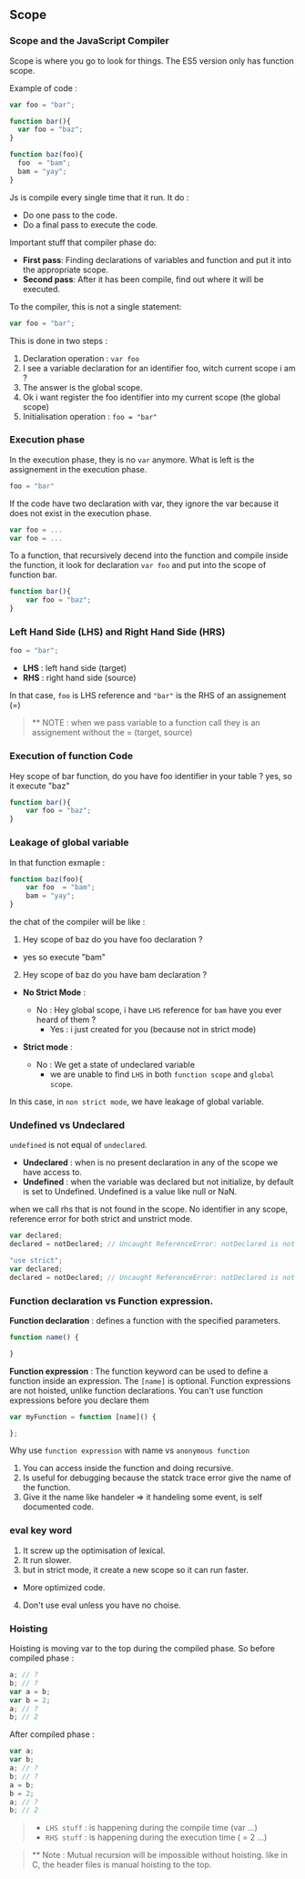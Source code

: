 ## Scope

### Scope and the JavaScript Compiler
Scope is where you go to look for things. The ES5 version only has function scope.

Example of code :
```js
var foo = "bar";

function bar(){
  var foo = "baz";
}

function baz(foo){
  foo  = "bam";
  bam = "yay";
}
```

Js is compile every single time that it run. It do :
* Do one pass to the code.
* Do a final pass to execute the code.

Important stuff that compiler phase do:
* <b>First pass</b>: Finding declarations of variables and function and put it into the appropriate scope.
* <b>Second pass</b>: After it has been compile, find out where it will be executed.

To the compiler, this is not a single statement:
```js
var foo = "bar";
```

This is done in two steps :

1. Declaration operation : `var foo`
  1. I see a variable declaration for an identifier foo, witch current scope i am ?
  2. The answer is the global scope.
  3. Ok i want register the foo identifier into my current scope (the global scope)
2. Initialisation operation : `foo = "bar"`

### Execution phase
In the execution phase, they is no `var` anymore. What is left is the assignement in the execution phase.

```js
foo = "bar"
```
If the code have two declaration with var, they ignore the var because it does not exist in the execution phase.

```js
var foo = ...
var foo = ...
```

To a function, that recursively decend into the function and compile inside the function, it look for declaration `var foo` and put into the scope of function bar.
```js
function bar(){
	var foo = "baz";
}
```
### Left Hand Side (LHS) and Right Hand Side (HRS)
```js
foo = "bar";
```

* <b>LHS</b> : left hand side (target)
* <b>RHS</b> : right hand side (source)

In that case, `foo` is LHS reference and `"bar"` is the RHS of an assignement (=)

> ** NOTE : when we pass variable to a function call they is an assignement without the = (target, source)

### Execution of function Code

Hey scope of bar function, do you have foo identifier in your table ?
yes, so it execute "baz"

```js
function bar(){
	var foo = "baz";
}
```


### Leakage of global variable

In that function exmaple :

```js
function baz(foo){
	var foo  = "bam";
	bam = "yay";
}
```

the chat of the compiler will be like :

1. Hey scope of baz do you have foo declaration ?
  * yes so execute "bam"

2. Hey scope of baz do you have bam declaration ?
  * <b>No Strict Mode</b> :
    * No : Hey global scope, i have `LHS` reference for `bam` have you ever heard of them ?
      * Yes : i just created for you (because not in strict mode)

  * <b>Strict mode</b> :
    * No : We get a state of undeclared variable
      * we are unable to find `LHS` in both `function scope` and `global scope`.

In this case, in `non strict mode`, we have leakage of global variable.

### Undefined vs Undeclared
`undefined` is not equal of `undeclared`.
* <b>Undeclared</b> : when is no present declaration in any of the scope we have access to.
* <b>Undefined</b> :  when the variable was declared but not initialize, by default is set to Undefined. Undefined is a value like null or NaN.


when we call rhs that is not found in the scope. No identifier in any scope, reference error for both strict and unstrict mode.

```js
var declared;
declared = notDeclared; // Uncaught ReferenceError: notDeclared is not defined
```

```js
"use strict";
var declared;
declared = notDeclared; // Uncaught ReferenceError: notDeclared is not defined
```

### Function declaration vs Function expression.

<b>Function declaration</b> : defines a function with the specified parameters.
```js
function name() {

}
```

<b>Function expression</b> : The function keyword can be used to define a function inside an expression. The `[name]` is optional. Function expressions are not hoisted, unlike function declarations. You can't use function expressions before you declare them

```js
var myFunction = function [name]() {

};
```

Why use `function expression` with name vs `anonymous function`
  1. You can access inside the function and doing recursive.
  2. Is useful for debugging because the statck trace error give the name of the function.
  3. Give it the name like handeler => it handeling some event, is self documented code.


### eval key word
1. It screw up the optimisation of lexical.
2. It run slower.
3. but in strict mode, it create a new scope so it can run faster.
  * More optimized code.
4. Don't use eval unless you have no choise.


### Hoisting

Hoisting is moving var to the top during the compiled phase. So before compiled phase :

```js
a; // ?
b; // ?
var a = b;
var b = 2;
a; // ?
b; // 2
```

After compiled phase :

```js
var a;
var b;
a; // ?
b; // ?
a = b;
b = 2;
a; // ?
b; // 2
```
> * `LHS stuff` : is happening during the compile time (var ...)
> * `RHS stuff` : is happening during the execution time ( = 2 ...)

> ** Note : Mutual recursion will be impossible without hoisting. like in C, the header files is manual hoisting to the top.
